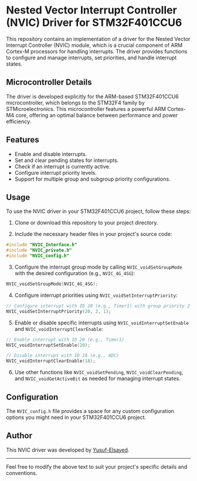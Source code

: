# Nested Vector Interrupt Controller (NVIC) Driver for STM32F401CCU6

This repository contains an implementation of a driver for the Nested Vector Interrupt Controller (NVIC) module, which is a crucial component of ARM Cortex-M processors for handling interrupts. The driver provides functions to configure and manage interrupts, set priorities, and handle interrupt states.

## Microcontroller Details

The driver is developed explicitly for the ARM-based STM32F401CCU6 microcontroller, which belongs to the STM32F4 family by STMicroelectronics. This microcontroller features a powerful ARM Cortex-M4 core, offering an optimal balance between performance and power efficiency.

## Features

- Enable and disable interrupts.
- Set and clear pending states for interrupts.
- Check if an interrupt is currently active.
- Configure interrupt priority levels.
- Support for multiple group and subgroup priority configurations.

## Usage

To use the NVIC driver in your STM32F401CCU6 project, follow these steps:

1. Clone or download this repository to your project directory.

2. Include the necessary header files in your project's source code:

```c
#include "NVIC_Interface.h"
#include "NVIC_private.h"
#include "NVIC_config.h"
```

3. Configure the interrupt group mode by calling `NVIC_voidSetGroupMode` with the desired configuration (e.g., `NVIC_4G_4SG`):

```c
NVIC_voidSetGroupMode(NVIC_4G_4SG);
```

4. Configure interrupt priorities using `NVIC_voidSetInterruptPriority`:

```c
// Configure interrupt with ID 20 (e.g., Timer1) with group priority 2 and subgroup priority 1
NVIC_voidSetInterruptPriority(20, 2, 1);
```

5. Enable or disable specific interrupts using `NVIC_voidInterruptSetEnable` and `NVIC_voidInterruptClearEnable`:

```c
// Enable interrupt with ID 20 (e.g., Timer1)
NVIC_voidInterruptSetEnable(20);

// Disable interrupt with ID 18 (e.g., ADC)
NVIC_voidInterruptClearEnable(18);
```

6. Use other functions like `NVIC_voidSetPending`, `NVIC_voidClearPending`, and `NVIC_voidGetActiveBit` as needed for managing interrupt states.

## Configuration

The `NVIC_config.h` file provides a space for any custom configuration options you might need in your STM32F401CCU6 project.

## Author

This NVIC driver was developed by [Yusuf-Elsayed](https://github.com/Yusuf-Elsayed).

---

Feel free to modify the above text to suit your project's specific details and conventions.
